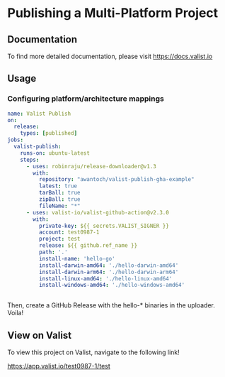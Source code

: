 # Publishing a Multi-Platform Project

## Documentation

To find more detailed documentation, please visit https://docs.valist.io

## Usage

### Configuring platform/architecture mappings

```yaml
name: Valist Publish
on:
  release:
    types: [published]
jobs:
  valist-publish:
    runs-on: ubuntu-latest
    steps:
      - uses: robinraju/release-downloader@v1.3
        with:
          repository: "awantoch/valist-publish-gha-example"
          latest: true
          tarBall: true
          zipBall: true
          fileName: "*"
      - uses: valist-io/valist-github-action@v2.3.0
        with:
          private-key: ${{ secrets.VALIST_SIGNER }}
          account: test0987-1
          project: test
          release: ${{ github.ref_name }}
          path: '.'
          install-name: 'hello-go'
          install-darwin-amd64: './hello-darwin-amd64'
          install-darwin-arm64: './hello-darwin-arm64'
          install-linux-amd64: './hello-linux-amd64'
          install-windows-amd64: './hello-windows-amd64'
          
```

Then, create a GitHub Release with the hello-* binaries in the uploader. Voila!

## View on Valist

To view this project on Valist, navigate to the following link!

<https://app.valist.io/test0987-1/test>

